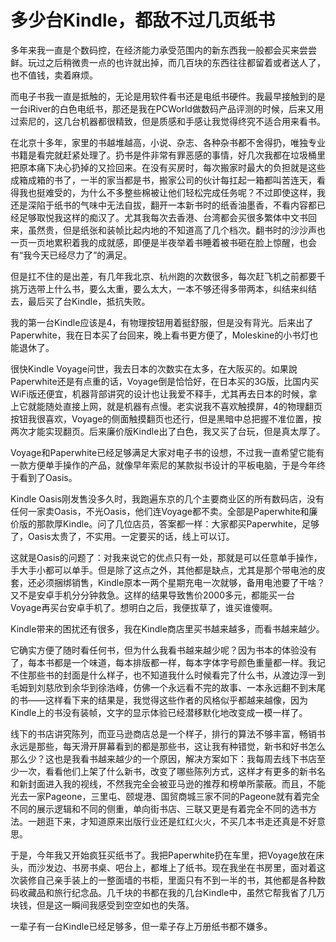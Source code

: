 # 多少台Kindle，都敌不过几页纸书

多年来我一直是个数码控，在经济能力承受范围内的新东西我一般都会买来尝尝鲜。玩过之后稍微贵一点的也许就出掉，而几百块的东西往往都留着或者送人了，也不值钱，卖着麻烦。 

而电子书我一直是抵触的，无论是用软件看书还是电纸书硬件。我最早接触到的是一台iRiver的白色电纸书，那还是我在PCWorld做数码产品评测的时候，后来又用过索尼的，这几台机器都很精致，但是质感和手感让我觉得终究不适合用来看书。 

在北京十多年，家里的书越堆越高，小说、杂志、各种杂书都不舍得扔，唯独专业书籍是看完就赶紧处理了。扔书是件非常有罪恶感的事情，好几次我都在垃圾桶里把原本痛下决心扔掉的又捡回来。在没有买房时，每次搬家时最大的负担就是这些成箱成箱的书了，一半的家当都是书，搬家公司的伙计每扛起一箱都叫苦连天，看得我也挺难受的，为什么不多整些棉被让他们轻松完成任务呢？不过即使这样，我还是深陷于纸书的气味中无法自拔，翻开一本新书时的纸香油墨香，不看内容都已经足够取悦我这样的痴汉了。尤其我每次去香港、台湾都会买很多繁体中文书回来，虽然贵，但是纸张和装帧比起内地的不知道高了几个档次。翻书时的沙沙声也一页一页地累积着我的成就感，即便是半夜举着书睡着被书砸在脸上惊醒，也会有“我今天已经尽力了”的满足。 

但是扛不住的是出差，有几年我北京、杭州跑的次数很多，每次赶飞机之前都要千挑万选带上什么书，要么太重，要么太大，一本不够还得多带两本，纠结来纠结去，最后买了台Kindle，抵抗失败。 

我的第一台Kindle应该是4，有物理按钮用着挺舒服，但是没有背光。后来出了Paperwhite，我在日本买了台回来，晚上看书更方便了，Moleskine的小书灯也能退休了。 

很快Kindle Voyage问世，我去日本的次数实在太多，在大阪买的。如果說Paperwhite还是有点重的话，Voyage倒是恰恰好，在日本买的3G版，比国内买WiFi版还便宜，机器背部讲究的设计也让我爱不释手，尤其再去日本的时候，拿上它就能随处直接上网，就是机器有点慢。老实说我不喜欢触摸屏，4的物理翻页按钮我很喜欢，Voyage的侧面触摸翻页也还行，但是黑暗中总把握不准位置，按两次才能实现翻页。后来廉价版Kindle出了白色，我又买了台玩，但是真太厚了。 

Voyage和Paperwhite已经足够满足大家对电子书的设想，不过我一直希望它能有一款方便单手操作的产品，就像早年索尼的某款拟书设计的平板电脑，于是今年终于看到了Oasis。 

Kindle Oasis刚发售没多久时，我跑遍东京的几个主要商业区的所有数码店，没有任何一家卖Oasis，不光Oasis，他们连Voyage都不卖。全部是Paperwhite和廉价版的那款厚Kindle。问了几位店员，答案都一样：大家都买Paperwhite，足够了，Oasis太贵了，不实用。一定要买的话，线上可以订。 

这就是Oasis的问题了：对我来说它的优点只有一处，那就是可以任意单手操作，手大手小都可以单手。但是除了这点之外，其他都是缺点，尤其是那个带电池的皮套，还必须捆绑销售，Kindle原本一两个星期充电一次就够，备用电池要了干啥？又不是安卓手机分分钟救急。这样的结果导致售价2000多元，都能买一台Voyage再买台安卓手机了。想明白之后，我便拔草了，谁买谁傻啊。 

Kindle带来的困扰还有很多，我在Kindle商店里买书越来越多，而看书越来越少。 

它确实方便了随时看任何书，但为什么我看书越来越少呢？因为书本的体验没有了，每本书都是一个味道，每本排版都一样，每本字体字号颜色重量都一样。我记不住那些书的封面是什么样子，也不知道我什么时候看完了什么书，从渡边淳一到毛姆到刘慈欣到余华到徐浩峰，仿佛一个永远看不完的故事、一本永远翻不到末尾的书——这样看下来的结果是，我觉得这些作者的风格似乎都越来越像，因为Kindle上的书没有装帧，文字的显示体验已经潜移默化地改变成一模一样了。 

线下的书店讲究陈列，而亚马逊商店总是一个样子，排行的算法不够丰富，畅销书永远是那些，每天滑开屏幕看到的都是那些书，这让我有种错觉，新书和好书怎么那么少？这也是我看书越来越少的一个原因，解决方案如下：我每周去线下书店至少一次，看看他们上架了什么新书，改变了哪些陈列方式，这样才有更多的新书名和新封面进入我的视线，不然我完全会被亚马逊的推荐和榜单所蒙蔽。而且，不能光去一家Pageone，三里屯、颐堤港、国贸商城三家不同的Pageone就有着完全不同的展示逻辑和不同的侧重，单向街书店、三联又更是有着完全不同的选书方法。一趟逛下来，才知道原来出版行业还是红红火火，不买几本书走还真是不好意思。 

于是，今年我又开始疯狂买纸书了。我把Paperwhite扔在车里，把Voyage放在床头，而沙发边、书房书桌、吧台上，都堆上了纸书。现在我坐在书房里，面对着这次装修自己亲手装上的一整面墙的书柜，里面只有不到一半的书，其他都是各种数码收藏品和旅行纪念品。几千块的书都在我的几台Kindle中，虽然它帮我省了几万块钱，但是这一瞬间我感受到空空如也的失落。 

一辈子有一台Kindle已经足够多，但一辈子存上万册纸书都不嫌多。